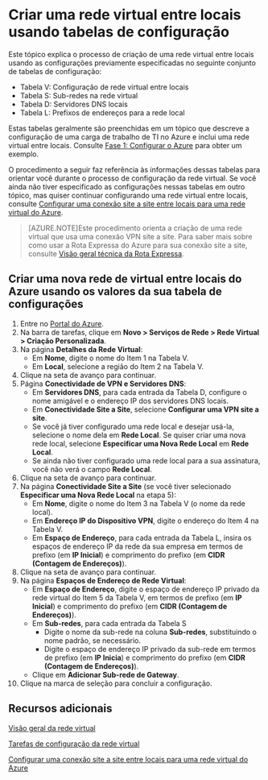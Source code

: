 <properties
	pageTitle="Rede virtual usando tabelas de configuração | Microsoft Azure"
	description="Saiba como configurar uma rede virtual do Azure entre locais com configurações de uma tabela de configuração com configurações predeterminadas."
	documentationCenter=""
	services="virtual-machines"
	authors="JoeDavies-MSFT"
	manager="timlt"
	editor=""
	tags="azure-service-management"/>

<tags
	ms.service="virtual-machines"
	ms.workload="infrastructure-services"
	ms.tgt_pltfrm="na"
	ms.devlang="na"
	ms.topic="article"
	ms.date="07/21/2015"
	ms.author="josephd"/>

# Criar uma rede virtual entre locais usando tabelas de configuração

Este tópico explica o processo de criação de uma rede virtual entre locais usando as configurações previamente especificadas no seguinte conjunto de tabelas de configuração:

- Tabela V: Configuração de rede virtual entre locais
- Tabela S: Sub-redes na rede virtual
- Tabela D: Servidores DNS locais
- Tabela L: Prefixos de endereços para a rede local

Estas tabelas geralmente são preenchidas em um tópico que descreve a configuração de uma carga de trabalho de TI no Azure e inclui uma rede virtual entre locais. Consulte [Fase 1: Configurar o Azure](virtual-machines-workload-intranet-sharepoint-phase1.md) para obter um exemplo.

O procedimento a seguir faz referência às informações dessas tabelas para orientar você durante o processo de configuração da rede virtual. Se você ainda não tiver especificado as configurações nessas tabelas em outro tópico, mas quiser continuar configurando uma rede virtual entre locais, consulte [Configurar uma conexão site a site entre locais para uma rede virtual do Azure](../vpn-gateway/vpn-gateway-site-to-site-create.md).

> [AZURE.NOTE]Este procedimento orienta a criação de uma rede virtual que usa uma conexão VPN site a site. Para saber mais sobre como usar a Rota Expressa do Azure para sua conexão site a site, consulte [Visão geral técnica da Rota Expressa](../expressroute/expressroute-introduction.md).

## Criar uma nova rede de virtual entre locais do Azure usando os valores da sua tabela de configurações

1. Entre no [Portal do Azure](https://manage.windowsazure.com/).
2. Na barra de tarefas, clique em **Novo > Serviços de Rede > Rede Virtual > Criação Personalizada**.
3. Na página **Detalhes da Rede Virtual**:
	- Em **Nome**, digite o nome do Item 1 na Tabela V.
	- Em **Local**, selecione a região do Item 2 na Tabela V.
4. Clique na seta de avanço para continuar.
5. Página **Conectividade de VPN e Servidores DNS**:
	- Em **Servidores DNS**, para cada entrada da Tabela D, configure o nome amigável e o endereço IP dos servidores DNS locais.
	- Em **Conectividade Site a Site**, selecione **Configurar uma VPN site a site**.
	- Se você já tiver configurado uma rede local e desejar usá-la, selecione o nome dela em **Rede Local**. Se quiser criar uma nova rede local, selecione **Especificar uma Nova Rede Local** em **Rede Local**.
	- Se ainda não tiver configurado uma rede local para a sua assinatura, você não verá o campo **Rede Local**.
6. Clique na seta de avanço para continuar.
7. Na página **Conectividade Site a Site** (se você tiver selecionado **Especificar uma Nova Rede Local** na etapa 5):
	- Em **Nome**, digite o nome do Item 3 na Tabela V (o nome da rede local).
	- Em **Endereço IP do Dispositivo VPN**, digite o endereço do Item 4 na Tabela V.
	- Em **Espaço de Endereço**, para cada entrada da Tabela L, insira os espaços de endereço IP da rede da sua empresa em termos de prefixo (em **IP Inicial**) e comprimento do prefixo (em **CIDR (Contagem de Endereços)**).
8. Clique na seta de avanço para continuar.
9. Na página **Espaços de Endereço de Rede Virtual**:
	- Em **Espaço de Endereço**, digite o espaço de endereço IP privado da rede virtual do Item 5 da Tabela V, em termos de prefixo (em **IP Inicial**) e comprimento do prefixo (em **CIDR (Contagem de Endereços)**).
	- Em **Sub-redes**, para cada entrada da Tabela S
		- Digite o nome da sub-rede na coluna **Sub-redes**, substituindo o nome padrão, se necessário.
		- Digite o espaço de endereço IP privado da sub-rede em termos de prefixo (em **IP Inicia**) e comprimento do prefixo (em **CIDR (Contagem de Endereços)**).
	- Clique em **Adicionar Sub-rede de Gateway**.
10. Clique na marca de seleção para concluir a configuração.

## Recursos adicionais

[Visão geral da rede virtual](../virtual-network/virtual-networks-overview.md)

[Tarefas de configuração da rede virtual](../documentation/services/virtual-machines/)

[Configurar uma conexão site a site entre locais para uma rede virtual do Azure](../vpn-gateway/vpn-gateway-site-to-site-create.md)

<!---HONumber=August15_HO9-->
